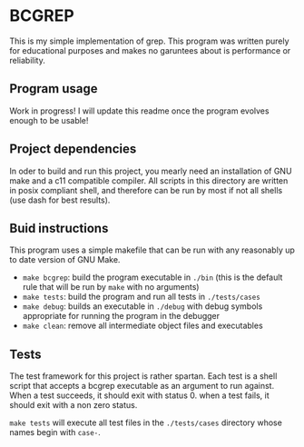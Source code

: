 # BCGREP
This is my simple implementation of grep. This program was written purely for educational purposes and makes no garuntees about is performance or reliability.

## Program usage
Work in progress! I will update this readme once the program evolves enough to be usable!

## Project dependencies
In oder to build and run this project, you mearly need an installation of GNU make and a c11 compatible compiler. All scripts in this directory are written in posix compliant shell, and therefore can be run by most if not all shells (use dash for best results).

## Buid instructions
This program uses a simple makefile that can be run with any reasonably up to date version of GNU Make.
- `make bcgrep`: build the program executable in `./bin` (this is the default rule that will be run by `make` with no arguments)
- `make tests`: build the program and run all tests in `./tests/cases`
- `make debug`: builds an executable in `./debug` with debug symbols appropriate for running the program in the debugger
- `make clean`: remove all intermediate object files and executables

## Tests
The test framework for this project is rather spartan. Each test is a shell script that accepts a bcgrep executable as an argument to run against. When a test succeeds, it should exit with status 0. when a test fails, it should exit with a non zero status.

`make tests` will execute all test files in the `./tests/cases` directory whose names begin with `case-`.

